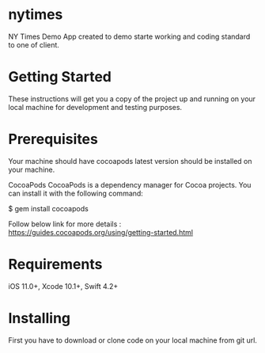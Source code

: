 # nytimes
NY Times Demo App created to demo starte working and coding standard to one of client.

# Getting Started

These instructions will get you a copy of the project up and running on your local machine for development and testing purposes.

# Prerequisites
Your machine should have cocoapods latest version should be installed on your machine.

 CocoaPods
 CocoaPods is a dependency manager for Cocoa projects. You can install it with the following command:

$ gem install cocoapods

Follow below link for more details : https://guides.cocoapods.org/using/getting-started.html

# Requirements
iOS 11.0+, 
Xcode 10.1+, 
Swift 4.2+

# Installing

First you have to download or clone code on your local machine from git url.
